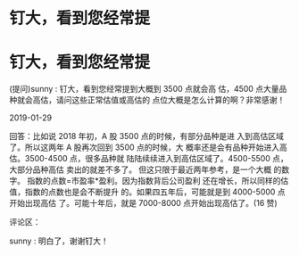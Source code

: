 # 钉大，看到您经常提

# 钉大，看到您经常提

(提问)sunny : 钉大，看到您经常提到大概到 3500 点就会高 估，4500 点大量品种就会高估，请问这些正常估值或高估的 点位大概是怎么计算的啊？非常感谢！

2019-01-29

回答：比如说 2018 年初，A 股 3500 点的时候，有部分品种是进 入到高估区域了。所以这两年 A 股再次回到 3500 点的时候，大 概率还是会有品种开始进入高估。3500-4500 点，很多品种就 陆陆续续进入到高估区域了。4500-5500 点，大部分品种高估 卖出的就差不多了。 但这只限于最近两年参考，是一个大概 的数字。 指数的点数=市盈率*盈利。因为指数背后公司盈利 还在增长，所以同样的估值，指数的点数也是会不断提升 的。如果四五年后，可能就是到 4000-5000 点开始出现高估 了。可能十年后，就是 7000-8000 点开始出现高估了。(16 赞)

评论区：

sunny : 明白了，谢谢钉大！